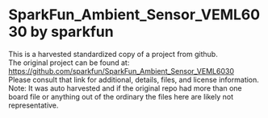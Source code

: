 
# SparkFun_Ambient_Sensor_VEML6030 by sparkfun  
This is a harvested standardized copy of a project from github.  
The original project can be found at:  
https://github.com/sparkfun/SparkFun_Ambient_Sensor_VEML6030  
Please consult that link for additional, details, files, and license information.  
Note: It was auto harvested and if the original repo had more than one board file or anything out of the ordinary the files here are likely not representative.  
    